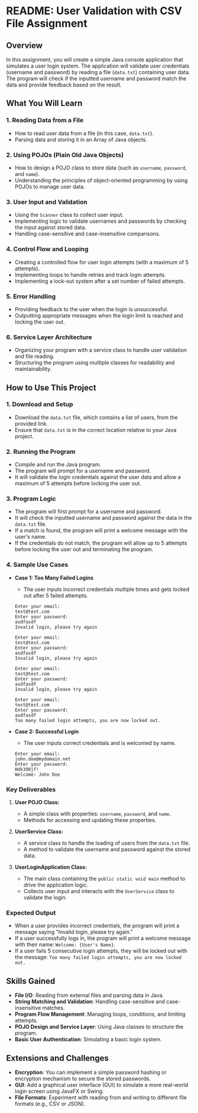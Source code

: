 # README: User Validation with CSV File Assignment

## Overview
In this assignment, you will create a simple Java console application that simulates a user login system. The application will validate user credentials (username and password) by reading a file (`data.txt`) containing user data. The program will check if the inputted username and password match the data and provide feedback based on the result.

## What You Will Learn
### 1. **Reading Data from a File**
   - How to read user data from a file (in this case, `data.txt`).
   - Parsing data and storing it in an Array of Java objects.

### 2. **Using POJOs (Plain Old Java Objects)**
   - How to design a POJO class to store data (such as `username`, `password`, and `name`).
   - Understanding the principles of object-oriented programming by using POJOs to manage user data.

### 3. **User Input and Validation**
   - Using the `Scanner` class to collect user input.
   - Implementing logic to validate usernames and passwords by checking the input against stored data.
   - Handling case-sensitive and case-insensitive comparisons.

### 4. **Control Flow and Looping**
   - Creating a controlled flow for user login attempts (with a maximum of 5 attempts).
   - Implementing loops to handle retries and track login attempts.
   - Implementing a lock-out system after a set number of failed attempts.

### 5. **Error Handling**
   - Providing feedback to the user when the login is unsuccessful.
   - Outputting appropriate messages when the login limit is reached and locking the user out.

### 6. **Service Layer Architecture**
   - Organizing your program with a service class to handle user validation and file reading.
   - Structuring the program using multiple classes for readability and maintainability.

## How to Use This Project
### 1. **Download and Setup**
   - Download the `data.txt` file, which contains a list of users, from the provided link.
   - Ensure that `data.txt` is in the correct location relative to your Java project.

### 2. **Running the Program**
   - Compile and run the Java program.
   - The program will prompt for a username and password.
   - It will validate the login credentials against the user data and allow a maximum of 5 attempts before locking the user out.

### 3. **Program Logic**
   - The program will first prompt for a username and password.
   - It will check the inputted username and password against the data in the `data.txt` file.
   - If a match is found, the program will print a welcome message with the user's name.
   - If the credentials do not match, the program will allow up to 5 attempts before locking the user out and terminating the program.

### 4. **Sample Use Cases**
   - **Case 1: Too Many Failed Logins**
     - The user inputs incorrect credentials multiple times and gets locked out after 5 failed attempts.

     ```
     Enter your email:
     test@test.com
     Enter your password:
     asdfasdf
     Invalid login, please try again

     Enter your email:
     test@test.com
     Enter your password:
     asdfasdf
     Invalid login, please try again

     Enter your email:
     test@test.com
     Enter your password:
     asdfasdf
     Invalid login, please try again

     Enter your email:
     test@test.com
     Enter your password:
     asdfasdf
     Too many failed login attempts, you are now locked out.
     ```

   - **Case 2: Successful Login**
     - The user inputs correct credentials and is welcomed by name.

     ```
     Enter your email:
     john.doe@mydomain.net
     Enter your password:
     Hdk398jf!
     Welcome: John Doe
     ```

### Key Deliverables
1. **User POJO Class:**
   - A simple class with properties: `username`, `password`, and `name`.
   - Methods for accessing and updating these properties.

2. **UserService Class:**
   - A service class to handle the loading of users from the `data.txt` file.
   - A method to validate the username and password against the stored data.

3. **UserLoginApplication Class:**
   - The main class containing the `public static void main` method to drive the application logic.
   - Collects user input and interacts with the `UserService` class to validate the login.

### Expected Output
- When a user provides incorrect credentials, the program will print a message saying "Invalid login, please try again."
- If a user successfully logs in, the program will print a welcome message with their name: `Welcome: {User's Name}`.
- If a user fails 5 consecutive login attempts, they will be locked out with the message: `Too many failed login attempts, you are now locked out.`

## Skills Gained
- **File I/O**: Reading from external files and parsing data in Java.
- **String Matching and Validation**: Handling case-sensitive and case-insensitive matches.
- **Program Flow Management**: Managing loops, conditions, and limiting attempts.
- **POJO Design and Service Layer**: Using Java classes to structure the program.
- **Basic User Authentication**: Simulating a basic login system.

## Extensions and Challenges
- **Encryption**: You can implement a simple password hashing or encryption mechanism to secure the stored passwords.
- **GUI**: Add a graphical user interface (GUI) to simulate a more real-world login screen using JavaFX or Swing.
- **File Formats**: Experiment with reading from and writing to different file formats (e.g., CSV or JSON).
